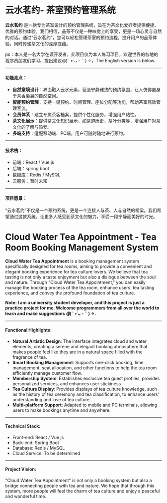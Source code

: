 # 云水茗约- 茶室预约管理系统

**云水茗约** 是一款专为茶室设计的预约管理系统，旨在为茶文化爱好者提供便捷、优雅的预约体验。我们相信，品茶不仅是一种味觉上的享受，更是一场心灵与自然的对话。通过“云水茗约”，您可以轻松管理茶室的预约流程，提升用户的品茶体验，同时传递茶文化的深厚底蕴。

ps：本人是一名大学在读开发者，此项目仅为本人练习项目，欢迎世界的各地的程序员朋友们学习、提出建议ദ്ദി(˵ •̀ ᴗ - ˵ ) ✧，The English version is below.

---

#### 功能亮点：

- **自然意境设计**：界面融入云水元素，营造宁静雅致的预约氛围，让人仿佛置身于茶香袅袅的自然空间。
- **智能预约管理**：支持一键预约、时间管理、座位分配等功能，帮助茶室高效管理客流。
- **会员体系**：建立专属茶客档案，提供个性化服务，增强用户粘性。
- **茶文化展示**：提供茶文化知识展示，如茶道历史、茶叶分类等，增强用户对茶文化的了解与热爱。
- **多端支持**：适配移动端、PC端，用户可随时随地进行预约。

---

#### 技术栈：

- 前端：React / Vue.js
- 后端：spring boot
- 数据库：Redis / MySQL
- 云服务：暂时未知

---

#### 项目愿景：

“云水茗约”不仅是一个预约系统，更是一个连接人与茶、人与自然的桥梁。我们希望通过这款系统，让更多人感受到茶文化的魅力，享受一段宁静而美好的时光。



# Cloud Water Tea Appointment - Tea Room Booking Management System

**Cloud Water Tea Appointment** is a booking management system specifically designed for tea rooms, aiming to provide a convenient and elegant booking experience for tea culture lovers. We believe that tea tasting is not only a taste enjoyment but also a dialogue between the soul and nature. Through "Cloud Water Tea Appointment," you can easily manage the booking process of the tea room, enhance users' tea tasting experience, and convey the profound foundation of tea culture.

**Note: I am a university student developer, and this project is just a practice project for me. Welcome programmers from all over the world to learn and make suggestions ദ്ദി(˵ •̀ ᴗ - ˵ ) ✧.**

---

#### Functional Highlights:

- **Natural Artistic Design**: The interface integrates cloud and water elements, creating a serene and elegant booking atmosphere that makes people feel like they are in a natural space filled with the fragrance of tea.
- **Smart Booking Management**: Supports one-click booking, time management, seat allocation, and other functions to help the tea room efficiently manage customer flow.
- **Membership System**: Establishes exclusive tea guest profiles, provides personalized services, and enhances user stickiness.
- **Tea Culture Display**: Provides displays of tea culture knowledge, such as the history of tea ceremony and tea classification, to enhance users' understanding and love of tea culture.
- **Multi-platform Support**: Adapted to mobile and PC terminals, allowing users to make bookings anytime and anywhere.

---

#### Technical Stack:

- Front-end: React / Vue.js
- Back-end: Spring Boot
- Database: Redis / MySQL
- Cloud Service: To be determined

---

#### Project Vision:

"Cloud Water Tea Appointment" is not only a booking system but also a bridge connecting people with tea and nature. We hope that through this system, more people will feel the charm of tea culture and enjoy a peaceful and wonderful time.



